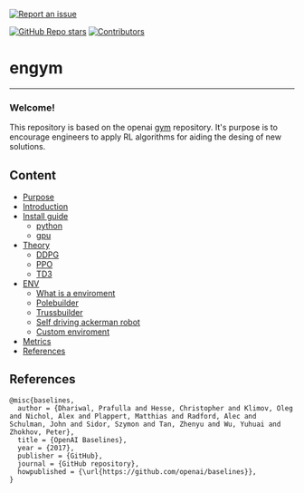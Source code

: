 [![Report an issue](https://img.shields.io/badge/-Report%20an%20issue-critical)](https://github.com/jabandersnatch/engym/issues)

[![GitHub Repo stars](https://img.shields.io/github/stars/jabandersnatch/engym?style=flat-square)](https://github.com/watermelontools/jabandersnatch/engym/stargazers)
[![Contributors](https://img.shields.io/github/contributors/jabandersnatch/engym?style=flat-square)](https://github.com/jabandersnatch/engym/graphs/contributors)


# engym
-------------------------------------
### Welcome!

This repository is based on the openai [gym](https://github.com/openai/gym) repository. It's purpose is to encourage engineers to apply RL algorithms for aiding the desing of new solutions.

## Content

- [Purpose](#purpose)
- [Introduction](#introduction)
- [Install guide](#install-guide)
  - [python](#python)
  - [gpu](#gpu)
- [Theory](#theory)
  - [DDPG](#ddpg)
  - [PPO](#ppo)
  - [TD3](#td3)
- [ENV](#env)
  - [What is a enviroment](#what-is-a-enviroment)
  - [Polebuilder](#polebuilder)
  - [Trussbuilder](#trussbuilder)
  - [Self driving ackerman robot](#self-driving-ackerman-robot)
  - [Custom enviroment](#custom-enviroment)
- [Metrics](#metrics)
- [References](#references)


## References
  
    @misc{baselines,
      author = {Dhariwal, Prafulla and Hesse, Christopher and Klimov, Oleg and Nichol, Alex and Plappert, Matthias and Radford, Alec and Schulman, John and Sidor, Szymon and Tan, Zhenyu and Wu, Yuhuai and Zhokhov, Peter},
      title = {OpenAI Baselines},
      year = {2017},
      publisher = {GitHub},
      journal = {GitHub repository},
      howpublished = {\url{https://github.com/openai/baselines}},
    }
